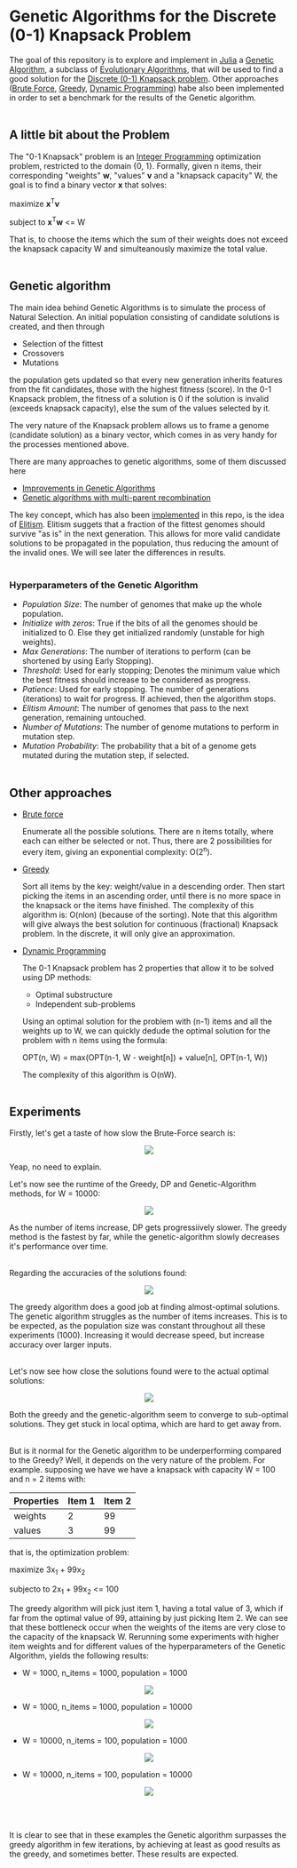 # Genetic Algorithms for the Discrete (0-1) Knapsack Problem

The goal of this repository is to explore and implement in [Julia](https://julialang.org/) a [Genetic Algorithm](https://en.wikipedia.org/wiki/Genetic_algorithm), a subclass of [Evolutionary Algorithms](https://en.wikipedia.org/wiki/Evolutionary_algorithm), that will be used to find a good solution for the [Discrete (0-1) Knapsack problem](https://en.wikipedia.org/wiki/Knapsack_problem#0-1_knapsack_problem). Other approaches ([Brute Force](https://en.wikipedia.org/wiki/Proof_by_exhaustion), [Greedy](https://en.wikipedia.org/wiki/Greedy_algorithm), [Dynamic Programming](https://en.wikipedia.org/wiki/Dynamic_programming)) habe also been implemented in order to set a benchmark for the results of the Genetic algorithm.
<br> </br>


## A little bit about the Problem

The "0-1 Knapsack" problem is an [Integer Programming](https://en.wikipedia.org/wiki/Integer_programming) optimization problem, restricted to the domain {0, 1}. Formally, given n items, their corresponding "weights" **w**, "values" **v** and a "knapsack capacity" W, the goal is to find a binary vector **x** that solves:

maximize **x**<sup>T</sup>**v**

subject to **x**<sup>T</sup>**w** <= W

That is, to choose the items which the sum of their weights does not exceed the knapsack capacity W and simulteanously maximize the total value.
<br> </br>


## Genetic algorithm

The main idea behind Genetic Algorithms is to simulate the process of Natural Selection. An initial population consisting of candidate solutions is created, and then through

- Selection of the fittest
- Crossovers
- Mutations

the population gets updated so that every new generation inherits features from the fit candidates,
those with the highest fitness (score). In the 0-1 Knapsack problem, the fitness of a solution is 0 if the solution is invalid (exceeds knapsack capacity), else the sum of the values selected by it.

The very nature of the Knapsack problem allows us to frame a genome (candidate solution) as a binary vector, which comes in as very handy for the processes mentioned above.

There are many approaches to genetic algorithms, some of them discussed here
- [Improvements in Genetic Algorithms](https://www.researchgate.net/publication/3102588_Improvements_in_Genetic_Algorithms)
- [Genetic algorithms with multi-parent recombination](https://www.researchgate.net/publication/220701605_Genetic_algorithms_with_multi-parent_recombination)

The key concept, which has also been [implemented](src/algorithms/genetic.jl) in this repo, is the idea of [Elitism](https://en.wikipedia.org/wiki/Genetic_algorithm#Elitism). Elitism suggets that a fraction of the fittest genomes should survive "as is" in the next generation. This allows for more valid candidate solutions to be propagated in the population, thus reducing the amount of the invalid ones. We will see later the differences in results.
<br> </br>

### Hyperparameters of the Genetic Algorithm

- *Population Size*: The number of genomes that make up the whole population.
- *Initialize with zeros*: True if the bits of all the genomes should be initialized to 0. Else they get initialized randomly (unstable for high weights).
- *Max Generations*: The number of iterations to perform (can be shortened by using Early Stopping).
- *Threshold*: Used for early stopping; Denotes the minimum value which the best fitness should increase to be considered as progress.
- *Patience*: Used for early stopping. The number of generations (iterations) to wait for progress. If achieved, then the algorithm stops.
- *Elitism Amount*: The number of genomes that pass to the next generation, remaining untouched.
- *Number of Mutations*: The number of genome mutations to perform in mutation step.
- *Mutation Probability*: The probability that a bit of a genome gets mutated during the mutation step, if selected.
<br> </br>


## Other approaches

- [Brute force](src/algorithms/brute_force.jl)
    
    Enumerate all the possible solutions. There are n items totally, where each can either be selected or not. Thus, there are 2 possibilities for every item, giving an exponential
    complexity: O(2<sup>n</sup>).

- [Greedy](src/algorithms/greedy.jl)

    Sort all items by the key: weight/value in a descending order. Then start picking the items
    in an ascending order, until there is no more space in the knapsack or the items have finished.
    The complexity of this algorithm is: O(nlon) (because of the sorting). Note that this algorithm
    will give always the best solution for continuous (fractional) Knapsack problem. In the discrete, it will only give an approximation.

- [Dynamic Programming](src/algorithms/dynamic_programming.jl)

    The 0-1 Knapsack problem has 2 properties that allow it to be solved using DP methods:

    - Optimal substructure
    - Independent sub-problems

    Using an optimal solution for the problem with (n-1) items and all the weights up to W, we can quickly dedude the optimal solution for the problem with n items using the formula:

    OPT(n, W) = max(OPT(n-1, W - weight[n]) + value[n], OPT(n-1, W))

    The complexity of this algorithm is O(nW).
<br> </br>


## Experiments

Firstly, let's get a taste of how slow the Brute-Force search is:
<p align="center">
  <img src="plots/bf_knapsack_runtime.png"/>
</p>

Yeap, no need to explain.

Let's now see the runtime of the Greedy, DP and Genetic-Algorithm methods, for W = 10000:
<p align="center">
  <img src="plots/dp_vs_genetic_knapsack_runtime.png"/>
</p>
As the number of items increase, DP gets progressiively slower. The greedy method is the fastest by far, while the genetic-algorithm slowly decreases it's performance over time.
<br> </br>

Regarding the accuracies of the solutions found:
<p align="center">
  <img src="plots/greedy_dp_genetic_knapsack_score_accuracy.png"/>
</p>
The greedy algorithm does a good job at finding almost-optimal solutions. The genetic algorithm struggles as the number of items increases. This is to be expected, as
the population size was constant throughout all these experiments (1000). Increasing it would decrease speed, but increase accuracy over larger inputs.
<br> </br>

Let's now see how close the solutions found were to the actual optimal solutions:
<p align="center">
  <img src="plots/greedy_dp_genetic_knapsack_solution_accuracy.png"/>
</p>
Both the greedy and the genetic-algorithm seem to converge to sub-optimal solutions. They get stuck in local optima, which are hard to get away from.
<br> </br>

But is it normal for the Genetic algorithm to be underperforming compared to the Greedy?
Well, it depends on the very nature of the problem. For example. supposing we have we
have a knapsack with capacity W = 100 and n = 2 items with:


Properties | Item 1 | Item 2 |
---------- | ------ |:------ |
weights    | 2      | 99     |
values     | 3      | 99     |

that is, the optimization problem:

maximize 3x<sub>1</sub> + 99x<sub>2</sub>

subjecto to 2x<sub>1</sub> + 99x<sub>2</sub> <= 100

The greedy algorithm will pick just item 1, having a total value of 3, which if far from the optimal value of 99, attaining by just picking Item 2. We can see that these bottleneck occur when the weights of the items are very close to the capacity of the knapsack W.
Rerunning some experiments with higher item weights and for different values of the hyperparameters of the Genetic Algorithm, yields the following results:


- W = 1000, n_items = 1000, population = 1000
<p align="center">
  <img src="plots/W_1000_items_1000_population_1000.png"/>
</p>

- W = 1000, n_items = 1000, population = 10000
<p align="center">
  <img src="plots/W_1000_items_1000_population_10000.png"/>
</p>

- W = 10000, n_items = 100, population = 1000
<p align="center">
  <img src="plots/W_10000_items_100_population_1000.png"/>
</p>

- W = 10000, n_items = 100, population = 10000
<p align="center">
  <img src="plots/W_10000_items_100_population_10000.png"/>
</p>
<br> </br>

It is clear to see that in these examples the Genetic algorithm surpasses the greedy algorithm in few iterations, by achieving at least as good results as the greedy, and sometimes better. These results are expected.